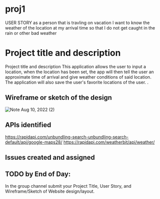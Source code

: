 # proj1
USER STORY
as a person that is travling on vacation
I want to know the weather of the location at my arrival time
so that I do not get caught in the rain or other bad weather


# Project title and description

Project title and description
This application allows the user to input a location, when the location has been set, the app will then tell the user an approximate time of arrival and give weather conditions of said location. The application will also save the user's favorite locations of the user. . 


## Wireframe or sketch of the design
![Note Aug 10, 2022 (2)](https://user-images.githubusercontent.com/108028584/184062236-8fc0d845-b351-420b-b166-f9e23cbb1bba.jpg)


## APIs identified
https://rapidapi.com/unbundling-search-unbundling-search-default/api/google-maps28/
https://rapidapi.com/weatherbit/api/weather/

## Issues created and assigned


## TODO by End of Day:
In the group channel submit your Project Title, User Story, and Wireframe/Sketch of Website design/layout.

